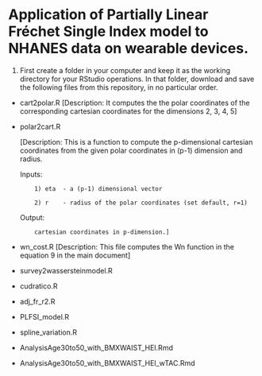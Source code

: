 # Application of Partially Linear Fréchet Single Index model to NHANES data on wearable devices.

1. First create a folder in your computer and keep it as the working directory for your RStudio operations. In that folder, download and save the following files from this repository, in no particular order. 

  - cart2polar.R
    [Description: It computes the the polar coordinates of the corresponding cartesian coordinates for the dimensions 2, 3, 4, 5]
  - polar2cart.R

    [Description: This is a function to compute the p-dimensional cartesian coordinates from the given polar coordinates in (p-1) dimension and radius.
    
    Inputs: 
    
            1) eta  - a (p-1) dimensional vector
            
            2) r    - radius of the polar coordinates (set default, r=1)
    
    Output:         
            
            cartesian coordinates in p-dimension.]
    
  - wn_cost.R
    [Description: This file computes the Wn function in the equation 9 in the main document]
  - survey2wassersteinmodel.R
  - cudratico.R
  - adj_fr_r2.R
  - PLFSI_model.R
  - spline_variation.R
  - AnalysisAge30to50_with_BMXWAIST_HEI.Rmd
  - AnalysisAge30to50_with_BMXWAIST_HEI_wTAC.Rmd



